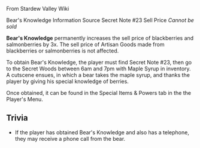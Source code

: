 From Stardew Valley Wiki

Bear's Knowledge Information Source Secret Note #23 Sell Price *Cannot be sold*

**Bear's Knowledge** permanently increases the sell price of blackberries and salmonberries by 3x. The sell price of Artisan Goods made from blackberries or salmonberries is not affected.

To obtain Bear's Knowledge, the player must find Secret Note #23, then go to the Secret Woods between 6am and 7pm with Maple Syrup in inventory. A cutscene ensues, in which a bear takes the maple syrup, and thanks the player by giving his special knowledge of berries.

Once obtained, it can be found in the Special Items &amp; Powers tab in the the Player's Menu.

## Trivia

- If the player has obtained Bear's Knowledge and also has a telephone, they may receive a phone call from the bear.
